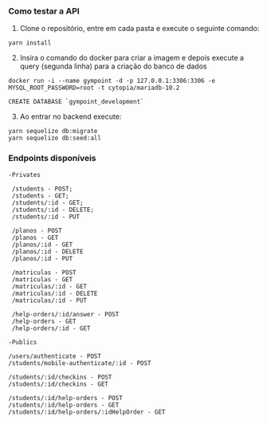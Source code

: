 ### Como testar a API

1. Clone o repositório, entre em cada pasta e execute o seguinte comando:

```
yarn install
```

2. Insira o comando do docker para criar a imagem e depois execute a query (segunda linha) para a criação do banco de dados

```
docker run -i --name gympoint -d -p 127.0.0.1:3306:3306 -e MYSQL_ROOT_PASSWORD=root -t cytopia/mariadb-10.2

CREATE DATABASE `gympoint_development`
```

3. Ao entrar no backend execute:

```
yarn sequelize db:migrate
yarn sequelize db:seed:all
```

### Endpoints disponíveis

```
-Privates

 /students - POST;
 /students - GET;
 /students/:id - GET;
 /students/:id - DELETE;
 /students/:id - PUT

 /planos - POST
 /planos - GET
 /planos/:id - GET
 /planos/:id - DELETE
 /planos/:id - PUT

 /matriculas - POST
 /matriculas - GET
 /matriculas/:id - GET
 /matriculas/:id - DELETE
 /matriculas/:id - PUT

 /help-orders/:id/answer - POST
 /help-orders - GET
 /help-orders/:id - GET

-Publics

/users/authenticate - POST
/students/mobile-authenticate/:id - POST

/students/:id/checkins - POST
/students/:id/checkins - GET

/students/:id/help-orders - POST
/students/:id/help-orders - GET
/students/:id/help-orders/:idHelpOrder - GET
```
